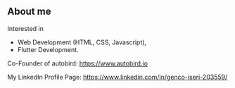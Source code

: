 ## About me
Interested in 
- Web Development (HTML, CSS, Javascript), 
- Flutter Development.

Co-Founder of autobird: https://www.autobird.io

My LinkedIn Profile Page: https://www.linkedin.com/in/genco-iseri-203559/
